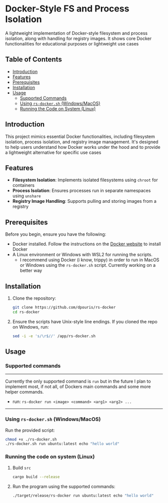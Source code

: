 # Docker-Style FS and Process Isolation

A lightweight implementation of Docker-style filesystem and process isolation, along with handling for registry images. It shows core Docker functionalities for educational purposes or lightweight use cases

## Table of Contents

- [Introduction](#introduction)
- [Features](#features)
- [Prerequisites](#prerequisites)
- [Installation](#installation)
- [Usage](#usage)
  - [Supported Commands](#supported-commands)
  - [Using `rs-docker.sh` (Windows/MacOS)](#using-rs-dockersh-windowsmacos)
  - [Running the Code on System (Linux)](#running-the-code-on-system-linux)

## Introduction

This project mimics essential Docker functionalities, including filesystem isolation, process isolation, and registry image management. It's designed to help users understand how Docker works under the hood and to provide a lightweight alternative for specific use cases

## Features

- **Filesystem Isolation**: Implements isolated filesystems using `chroot` for containers
- **Process Isolation**: Ensures processes run in separate namespaces using `unshare`
- **Registry Image Handling**: Supports pulling and storing images from a registry

## Prerequisites

Before you begin, ensure you have the following:

- Docker installed. Follow the instructions on the [Docker website](https://docs.docker.com/get-docker/) to install Docker
- A Linux environment or Windows with WSL2 for running the scripts. 
    - I recommend using Docker (i know, trippy) in order to run in MacOS or Windows using the `rs-docker.sh` script. Currently working on a better way

## Installation

1. Clone the repository:

   ```bash
   git clone https://github.com/dpouris/rs-docker
   cd rs-docker
   ```

2. Ensure the scripts have Unix-style line endings. If you cloned the repo on Windows, run:

   ```bash
   sed -i -e 's/\r$//' /app/rs-docker.sh
   ```


## Usage

### Supported commands
---

Currently the only supported command is `run` but in the future I plan to implement most, if not all, of Dockers main commands and some more helper commands.

- run: `rs-docker run <image> <command> <arg1> <arg2> ...`
---

### Using `rs-docker.sh` (Windows/MacOS)

Run the provided script:
```bash
chmod +x ./rs-docker.sh
./rs-docker.sh run ubuntu:latest echo "hello world"
```

### Running the code on system (Linux)

1. Build `src`

   ```bash
   cargo build --release
   ```

2. Run the program using the supported commands:

   ```bash
   ./target/release/rs-docker run ubuntu:latest echo "hello world"
   ```
<!-- ### Building the Image

Build the image using the provided Dockerfile:

```bash
docker build -t custom-container .
```
-->
